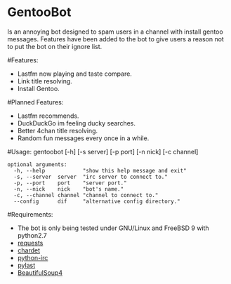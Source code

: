 GentooBot
=========
Is an annoying bot designed to spam users in a channel with
install gentoo messages. Features have been added to the bot to give
users a reason not to put the bot on their ignore list.

#Features:
* Lastfm now playing and taste compare.
* Link title resolving.
* Install Gentoo.

#Planned Features:
* Lastfm recommends.
* DuckDuckGo im feeling ducky searches.
* Better 4chan title resolving.
* Random fun messages every once in a while.

#Usage:
	gentoobot [-h] [-s server] [-p port] [-n nick] [-c channel]
	
	optional arguments:
	  -h, --help			"show this help message and exit"
	  -s, --server	server	"irc server to connect to."
	  -p, --port	port	"server port."
	  -n, --nick	nick	"bot's name."
	  -c, --channel	channel	"channel to connect to."
	  --config		dif		"alternative config directory."

#Requirements:
* The bot is only being tested under GNU/Linux and FreeBSD 9 with python2.7
* [requests](https://pypi.python.org/pypi/requests/2.1.0)
* [chardet](https://pypi.python.org/pypi/chardet)
* [python-irc](https://pypi.python.org/pypi/irc)
* [pylast](https://pypi.python.org/pypi/pylast)
* [BeautifulSoup4](http://www.crummy.com/software/BeautifulSoup)
